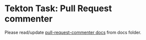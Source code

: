 # Tekton Task: Pull Request commenter

Please read/update [pull-request-commenter docs](../../../../docs/qe-available-tasks/pull-request-comment/0.1-pull-request-comment.md) from docs folder.